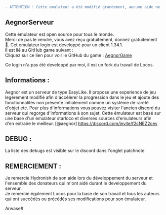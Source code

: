 ```diff
- ATTENTION ! Cette emulateur a été modifié grandement, aucune aide ne sera apporté si vous souhaitez le modifier !
```

## AegnorServeur

Cette émulateur est open source pour tous le monde.  
Merci de pas le vendre, vous avez reçu gratuitement, donnez gratuitement 🤗.
Cet emulateur login est developpé pour un client 1.34.1.<br>
Il est lié au GitHub game suivant :<br>
Cliquez sur ce lien pour voir le GitHub du game : [AegnorGame](https://github.com/arwase/aegnor_gameV2) <br>

Ce login n'a pas été developpé par moi, il est un fork du travail de Locos.

## Informations :

Aegnor est un serveur de type EasyLike.
Il propose une experience de jeu legérement modifié afin d'accélerer la progression dans le jeu et ajoute des fonctionnalités non présente initialement comme un système de rareté d'objet etc.
Pour plus d'informations vous pouvez visiter l'ancien discord du serveur qui regorge d'informations à son sujet.
Cette émulateur est basé sur une base d'un émulateur starloco et diverses sources d'emulateurs afin d'en extraire le meilleur.
[@aegnor] https://discord.com/invite/f2cNEZ2cev

## DEBUG :

La liste des debugs est visible sur le discord dans l'onglet patchnote

## REMERCIEMENT :

Je remercie Hydronish de son aide lors du développement du serveur et l'ensemble des donateurs qui m'ont aidé durant le developpement du serveur.  
Je remercie également Locos pour la base de son travail et tous les auteurs qui ont succèdés ou précédés ses modifications pour son émulateur.

Arwase#
